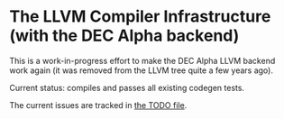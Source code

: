 # The LLVM Compiler Infrastructure (with the DEC Alpha backend)

This is a work-in-progress effort to make the DEC Alpha LLVM backend
work again (it was removed from the LLVM tree quite a few years ago).

Current status: compiles and passes all existing codegen tests.

The current issues are tracked in [the TODO file](llvm/lib/Target/Alpha/TODO.txt).

